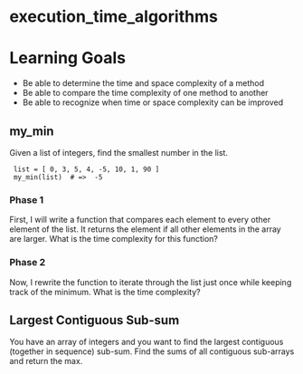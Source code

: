 # execution_time_algorithms

# Learning Goals

* Be able to determine the time and space complexity of a method
* Be able to compare the time complexity of one method to another
* Be able to recognize when time or space complexity can be improved

## my_min
Given a list of integers, find the smallest number in the list.
```
 list = [ 0, 3, 5, 4, -5, 10, 1, 90 ]
 my_min(list)  # =>  -5
```

### Phase 1
First, I will write a function that compares each element to every other element of the list. It returns the element if all other elements in the array are larger.
What is the time complexity for this function?

### Phase 2
Now, I rewrite the function to iterate through the list just once while keeping track of the minimum. What is the time complexity?

## Largest Contiguous Sub-sum

You have an array of integers and you want to find the largest contiguous (together in sequence) sub-sum. Find the sums of all contiguous sub-arrays and return the max.